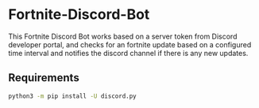 # Fortnite-Discord-Bot
This Fortnite Discord Bot works based on a server token from Discord developer portal, and checks for an fortnite update based on a configured time interval and notifies the discord channel if there is any new updates.

## Requirements
```bash
python3 -m pip install -U discord.py
```
